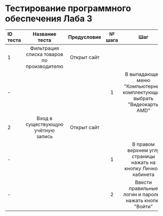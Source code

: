 # Тестирование программного обеспечения Лаба 3

ID теста|Название теста|Предусловие|№ шага|Шаг|Ожидаемый результат|Фактический результат|Статус
:---|:---:|:---:|:---:|:---:|:---:|:---:|:---
1|Фильтрация списка товаров по производителю|Открыт сайт|||||Не пройден
-|||1|В выпадающем меню "Компьютерные комплектующие" выбрать "Видеокарты AMD"|В списке товаров отображаются только видеокарты AMD|В списке товаров присутствует NVIDIA RTX 4080
2|Вход в существующую учётную запись|Открыт сайт|||||Пройден
-|||1|В правом верхнем углу страницы нажать на кнопку Личного кабинета|Появляется форма входа|Появляется форма входа
-|||2|Ввести правильные логин и пароль и нажать кнопку "Войти"|Происходит вход в учётную запись|Происходит вход в учётную запись
